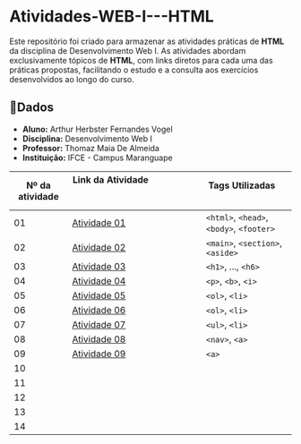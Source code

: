 # Atividades-WEB-I---HTML

Este repositório foi criado para armazenar as atividades práticas de **HTML** da disciplina de Desenvolvimento Web I. As atividades abordam exclusivamente tópicos de **HTML**, com links diretos para cada uma das práticas propostas, facilitando o estudo e a consulta aos exercícios desenvolvidos ao longo do curso.

## 📌Dados
- **Aluno:** Arthur Herbster Fernandes Vogel
- **Disciplina:** Desenvolvimento Web I
- **Professor:** Thomaz Maia De Almeida
- **Instituição:** IFCE - Campus Maranguape



| Nº da atividade | Link da Atividade                                                                                             | Tags Utilizadas                                       |
| --------------- | --------------------------------------------------------------------------------------------------------------| ----------------------------------------------------- |
| 01              |[Atividade 01](https://herbsterdev.github.io/Atividade-1-WEB-I---HTML/)                                        |`<html>`, `<head>`, `<body>`, `<footer>`               |
| 02              |[Atividade 02](https://herbsterdev.github.io/Atividade-2-WEB-I---HTML/)                                        | `<main>`, `<section>`, `<aside>`                      |
| 03              |[Atividade 03](https://herbsterdev.github.io/Atividade-3-WEB-I---HTML/)                                        | `<h1>`, ..., `<h6>`                                   |
| 04              |[Atividade 04](https://herbsterdev.github.io/Atividade-4-WEB-I---HTML/)                                        | `<p>`, `<b>`, `<i>`                                   |
| 05              |[Atividade 05](https://herbsterdev.github.io/Atividade-5-WEB-I---HTML/)                                        |`<ol>`, `<li>`                                         |
| 06              |[Atividade 06](https://herbsterdev.github.io/Atividade-6-WEB-I---HTML/)                                        |`<ol>`, `<li>`                                         |             
| 07              |[Atividade 07](https://herbsterdev.github.io/Atividade-7-WEB-I---HTML/)                                        |`<ul>`, `<li>`                                         |
| 08              |[Atividade 08](https://herbsterdev.github.io/Atividade-8-WEB-I---HTML/)                                        |`<nav>`, `<a>`                                         |
| 09              |[Atividade 09](https://herbsterdev.github.io/Atividade-9-WEB-I---HTML/)                                        |`<a>`                                                  |
| 10              |          | |
| 11              |          | |
| 12              |          | |
| 13              |          | |
| 14              |          | |
